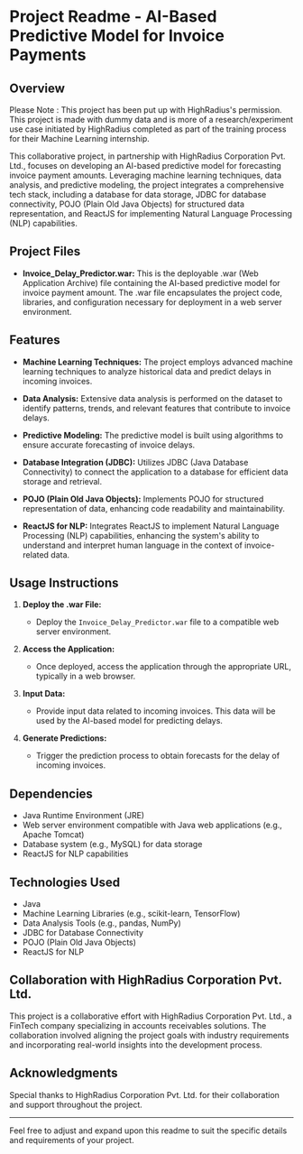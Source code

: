 # Project Readme - AI-Based Predictive Model for Invoice Payments

## Overview

Please Note : This project has been put up with HighRadius's permission. This project is made with dummy data and is more of a research/experiment use case initiated by HighRadius completed as part of the training process for their Machine Learning internship. 

This collaborative project, in partnership with HighRadius Corporation Pvt. Ltd., focuses on developing an AI-based predictive model for forecasting invoice payment amounts. Leveraging machine learning techniques, data analysis, and predictive modeling, the project integrates a comprehensive tech stack, including a database for data storage, JDBC for database connectivity, POJO (Plain Old Java Objects) for structured data representation, and ReactJS for implementing Natural Language Processing (NLP) capabilities.

## Project Files

- **Invoice_Delay_Predictor.war:** This is the deployable .war (Web Application Archive) file containing the AI-based predictive model for invoice payment amount. The .war file encapsulates the project code, libraries, and configuration necessary for deployment in a web server environment.

## Features

- **Machine Learning Techniques:** The project employs advanced machine learning techniques to analyze historical data and predict delays in incoming invoices.

- **Data Analysis:** Extensive data analysis is performed on the dataset to identify patterns, trends, and relevant features that contribute to invoice delays.

- **Predictive Modeling:** The predictive model is built using algorithms to ensure accurate forecasting of invoice delays.

- **Database Integration (JDBC):** Utilizes JDBC (Java Database Connectivity) to connect the application to a database for efficient data storage and retrieval.

- **POJO (Plain Old Java Objects):** Implements POJO for structured representation of data, enhancing code readability and maintainability.

- **ReactJS for NLP:** Integrates ReactJS to implement Natural Language Processing (NLP) capabilities, enhancing the system's ability to understand and interpret human language in the context of invoice-related data.

## Usage Instructions

1. **Deploy the .war File:**
   - Deploy the `Invoice_Delay_Predictor.war` file to a compatible web server environment.

2. **Access the Application:**
   - Once deployed, access the application through the appropriate URL, typically in a web browser.

3. **Input Data:**
   - Provide input data related to incoming invoices. This data will be used by the AI-based model for predicting delays.

4. **Generate Predictions:**
   - Trigger the prediction process to obtain forecasts for the delay of incoming invoices.

## Dependencies

- Java Runtime Environment (JRE)
- Web server environment compatible with Java web applications (e.g., Apache Tomcat)
- Database system (e.g., MySQL) for data storage
- ReactJS for NLP capabilities

## Technologies Used

- Java
- Machine Learning Libraries (e.g., scikit-learn, TensorFlow)
- Data Analysis Tools (e.g., pandas, NumPy)
- JDBC for Database Connectivity
- POJO (Plain Old Java Objects)
- ReactJS for NLP

## Collaboration with HighRadius Corporation Pvt. Ltd.

This project is a collaborative effort with HighRadius Corporation Pvt. Ltd., a FinTech company specializing in accounts receivables solutions. The collaboration involved aligning the project goals with industry requirements and incorporating real-world insights into the development process.

## Acknowledgments

Special thanks to HighRadius Corporation Pvt. Ltd. for their collaboration and support throughout the project.

---

Feel free to adjust and expand upon this readme to suit the specific details and requirements of your project.

